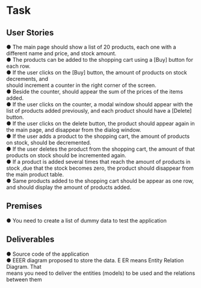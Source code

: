 # Task

## User Stories
● The main page should show a list of 20 products, each one with a different name and price, and stock amount.  
● The products can be added to the shopping cart using a [Buy] button for each row.  
● If the user clicks on the [Buy] button, the amount of products on stock decrements, and  
should increment a counter in the right corner of the screen.  
● Beside the counter, should appear the sum of the prices of the items added.  
● If the user clicks on the counter, a modal window should appear with the list of products added previously, and each product should have a [Delete] button.  
● If the user clicks on the delete button, the product should appear again in the main page, and disappear from the dialog window.  
● If the user adds a product to the shopping cart, the amount of products on stock, should be decremented.  
● If the user deletes the product from the shopping cart, the amount of that products on stock should be incremented again.  
● If a product is added several times that reach the amount of products in stock ,due that the stock becomes zero, the product should disappear from the main product table.  
● Same products added to the shopping cart should be appear as one row, and should display the amount of products added.   


## Premises  
● You need to create a list of dummy data to test the application


## Deliverables
● Source code of the application  
● EEER diagram proposed to store the data. E ER means Entity Relation Diagram. That  
means you need to deliver the entities (models) to be used and the relations between them  
